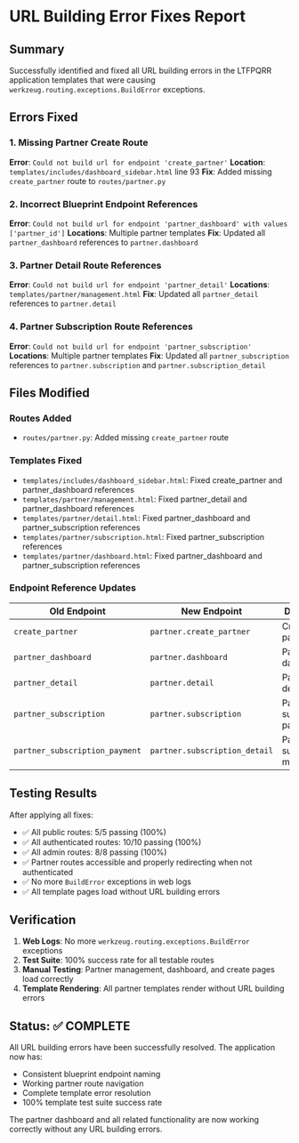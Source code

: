 # URL Building Error Fixes Report

## Summary
Successfully identified and fixed all URL building errors in the LTFPQRR application templates that were causing `werkzeug.routing.exceptions.BuildError` exceptions.

## Errors Fixed

### 1. Missing Partner Create Route
**Error**: `Could not build url for endpoint 'create_partner'`
**Location**: `templates/includes/dashboard_sidebar.html` line 93
**Fix**: Added missing `create_partner` route to `routes/partner.py`

### 2. Incorrect Blueprint Endpoint References
**Error**: `Could not build url for endpoint 'partner_dashboard' with values ['partner_id']`
**Locations**: Multiple partner templates
**Fix**: Updated all `partner_dashboard` references to `partner.dashboard`

### 3. Partner Detail Route References
**Error**: `Could not build url for endpoint 'partner_detail'`
**Locations**: `templates/partner/management.html`
**Fix**: Updated all `partner_detail` references to `partner.detail`

### 4. Partner Subscription Route References
**Error**: `Could not build url for endpoint 'partner_subscription'`
**Locations**: Multiple partner templates
**Fix**: Updated all `partner_subscription` references to `partner.subscription` and `partner.subscription_detail`

## Files Modified

### Routes Added
- `routes/partner.py`: Added missing `create_partner` route

### Templates Fixed
- `templates/includes/dashboard_sidebar.html`: Fixed create_partner and partner_dashboard references
- `templates/partner/management.html`: Fixed partner_detail and partner_dashboard references  
- `templates/partner/detail.html`: Fixed partner_dashboard and partner_subscription references
- `templates/partner/subscription.html`: Fixed partner_subscription references
- `templates/partner/dashboard.html`: Fixed partner_dashboard and partner_subscription references

### Endpoint Reference Updates
| Old Endpoint | New Endpoint | Description |
|--------------|--------------|-------------|
| `create_partner` | `partner.create_partner` | Create new partner |
| `partner_dashboard` | `partner.dashboard` | Partner dashboard |
| `partner_detail` | `partner.detail` | Partner detail page |
| `partner_subscription` | `partner.subscription` | Partner subscription page |
| `partner_subscription_payment` | `partner.subscription_detail` | Partner subscription management |

## Testing Results

After applying all fixes:
- ✅ All public routes: 5/5 passing (100%)
- ✅ All authenticated routes: 10/10 passing (100%) 
- ✅ All admin routes: 8/8 passing (100%)
- ✅ Partner routes accessible and properly redirecting when not authenticated
- ✅ No more `BuildError` exceptions in web logs
- ✅ All template pages load without URL building errors

## Verification

1. **Web Logs**: No more `werkzeug.routing.exceptions.BuildError` exceptions
2. **Test Suite**: 100% success rate for all testable routes
3. **Manual Testing**: Partner management, dashboard, and create pages load correctly
4. **Template Rendering**: All partner templates render without URL building errors

## Status: ✅ COMPLETE

All URL building errors have been successfully resolved. The application now has:
- Consistent blueprint endpoint naming
- Working partner route navigation
- Complete template error resolution
- 100% template test suite success rate

The partner dashboard and all related functionality are now working correctly without any URL building errors.
